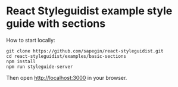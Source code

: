 # React Styleguidist example style guide with sections

How to start locally:

```
git clone https://github.com/sapegin/react-styleguidist.git
cd react-styleguidist/examples/basic-sections
npm install
npm run styleguide-server
```

Then open [http://localhost:3000](http://localhost:3000) in your browser.
